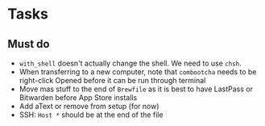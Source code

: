 # Tasks

## Must do

- `with_shell` doesn't actually change the shell. We need to use `chsh`.
- When transferring to a new computer, note that `combootcha` needs to be right-click Opened before it can be run through terminal
- Move mas stuff to the end of `Brewfile` as it is best to have LastPass or Bitwarden before App Store installs
- Add aText or remove from setup (for now)
- SSH: `Host *` should be at the end of the file
